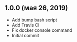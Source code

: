 ## 1.0.0 (мая 26, 2019)
  - Add bump bash script
  - Add Travis CI
  - Fix docker console command
  - Initial commit

